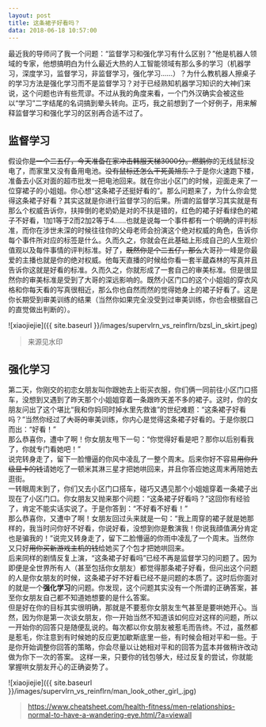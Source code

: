 ```yaml
---
layout: post
title: 这条裙子好看吗？
data: 2018-06-18 10:57:00
---
```

最近我的导师问了我一个问题：“监督学习和强化学习有什么区别？”他是机器人领域的专家，他想搞明白为什么最近大热的人工智能领域有那么多的学习（机器学习，深度学习，监督学习，非监督学习，强化学习……）？为什么教机器人擦桌子的学习方法是强化学习而不是监督学习？对于已经熟知机器学习知识的大神们来说，这个问题也许有些荒谬。不过从我的角度来看，一个门外汉确实会被这些以“学习”二字结尾的名词搞到晕头转向。正巧，我之前想到了一个好例子，用来解释监督学习和强化学习的区别再合适不过了。

## 监督学习
假设你~~是一个二五仔，今天准备在家冲击韩服天梯3000分。燃鹅你~~的无线鼠标没电了，而家里又没有备用电池。~~没有鼠标还怎么干死黃旭东？~~于是你火速跑下楼，准备去小区对面的超市批发一把电池回来。就在你出小区门的时候，迎面走来了一位穿裙子的小姐姐。你心想“这条裙子还挺好看的”。那么问题来了，为什么你会觉得这条裙子好看？其实这就是你进行监督学习的后果。所谓的监督学习其实就是有那么个权威告诉你，扶摔倒的老奶奶是对的不扶是错的，红色的裙子好看绿色的裙子不好看，1加1等于2而2加2等于4……也就是说每一个事件都有一个明确的评判标准，而你在涉世未深的时候往往你的父母老师会扮演这个绝对权威的角色，告诉你每个事件所对应的标签是什么。久而久之，你就会在此基础上形成自己的人生观价值观以及每件事情的评判标准。好了，~~既然你是个二五仔，那么~~大哥孙一峰是你最爱的主播也就是你的绝对权威。他每天直播的时候给你看一套半蔵森林的写真并且告诉你这就是好看的标准。久而久之，你就形成了一套自己的审美标准。但是很显然你的审美标准是受到了大哥的深远影响的。既然小区门口的这个小姐姐的穿衣风格和你每天看的写真很相近，那么你也自然而然的觉得她身上的裙子好看了。这是你长期受到审美训练的结果（当然你如果完全没受到过审美训练，你也会根据自己的直觉做出判断的）。

![xiaojiejie]({{ site.baseurl }}/images/supervlrn_vs_reinflrn/bzsl_in_skirt.jpeg)
> 来源见水印

## 强化学习
第二天，你刚交的初恋女朋友叫你跟她去上街买衣服，你们俩一同前往小区门口搭车，没想到又遇到了昨天那个小姐姐穿着一条跟昨天差不多的裙子。这时，你的女朋友问出了这个堪比“我和你妈同时掉水里先救谁”的世纪难题：“这条裙子好看吗？”当然你经过了~~大哥的~~审美训练，你内心是觉得这条裙子好看的。于是你脱口而出：“好看！”<br/>
那么恭喜你，遭中了啊！你女朋友甩下一句：“你觉得好看是吧？那你以后别看我了，你就专门看她吧！”<br/>说完转身走了，留下一脸懵逼的你风中凌乱了一整个周末。后来你好不容易~~用你升级显卡的钱~~请她吃了一顿米其淋三星才把她哄回来，并且你答应她这周末再陪她去逛街。<br/>
一转眼周末到了，你们又去小区门口搭车，碰巧又遇见那个小姐姐穿着一条裙子出现在了小区门口。你女朋友又抛来那个问题：“这条裙子好看吗？”这回你有经验了，肯定不能实话实说了。于是你答到：“不好看不好看！”<br/>
那么恭喜你，又遭中了啊！女朋友回过头来就是一句：“我上周穿的裙子就是她那样的，我当时问你好不好看，你说好看，没想到你是敷演我！你说我顔值满分肯定也是骗我的！”说完又转身走了，留下二脸懵逼的你雨中凌乱了一个周末。当然你又只好~~用你买新游戏主机的钱~~给她买了个包才把她哄回来。<br/>
后来同样的剧情反复上演，“这条裙子好看吗”已经不再是监督学习的问题了。因为即便是全世界所有人（甚至包括你女朋友）都觉得那条裙子好看，但问出这个问题的人是你女朋友的时候，这条裙子好不好看已经不是问题的本质了。这时后你面对的就是一个**强化学习**的问题。你发现，这个问题其实没有一个所谓的正确答案，甚至你女朋友自己都不知道她想要的是什么答案。<br/>
但是好在你的目标其实很明确，那就是不要惹你女朋友生气甚至是要哄她开心。当然，因为你是第一次谈女朋友，你一开始当然不知道该如何应对这样的问题，所以一开始你的回答只是随便乱说的。每次都以你女朋友被惹毛而告终。不过，虽然都是惹毛，你注意到有时候她的反应更加歇斯底里一些，有时候会相对平和一些。于是你开始调整你回答的策略，你会尽量以让她相对平和的回答为蓝本并做稍许改动做为你下一次的答案。 这样一来，只要你的钱包够大，经过反复的尝试，你就能掌握哄女朋友开心的正确姿势了。

![xiaojiejie]({{ site.baseurl }}/images/supervlrn_vs_reinflrn/man_look_other_girl_.jpg)
> https://www.cheatsheet.com/health-fitness/men-relationships-normal-to-have-a-wandering-eye.html/?a=viewall